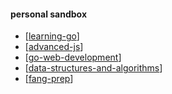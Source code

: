 #### personal sandbox

- [[learning-go]]
- [[advanced-js]]
- [[go-web-development]]
- [[data-structures-and-algorithms]]
- [[fang-prep]]

[//begin]: # "Autogenerated link references for markdown compatibility"
[learning-go]: learning-go "Learning Go"
[advanced-js]: advanced-js "Advanced JS"
[go-web-development]: go-web-development "Go Web Development"
[data-structures-and-algorithms]: data-structures-and-algorithms "Data Structures and Algorithms"
[fang-prep]: fang-prep "Fang Prep"
[//end]: # "Autogenerated link references"
